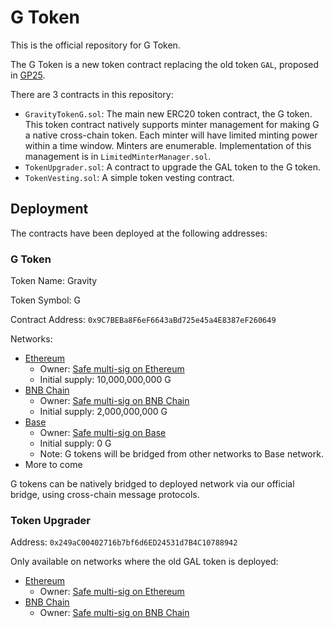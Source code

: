 # G Token

This is the official repository for G Token.

The G Token is a new token contract replacing the old token `GAL`, proposed in
[GP25](https://dao.galxe.com/#/proposal/0x8d3f386c3b0cb9fa170d4231c65f18bd45ea1402b90a70116e1101c22e62ed01).

There are 3 contracts in this repository:

- `GravityTokenG.sol`: The main new ERC20 token contract, the G token. This token contract natively supports minter
  management for making G a native cross-chain token. Each minter will have limited minting power within a time window.
  Minters are enumerable. Implementation of this management is in `LimitedMinterManager.sol`.
- `TokenUpgrader.sol`: A contract to upgrade the GAL token to the G token.
- `TokenVesting.sol`: A simple token vesting contract.

## Deployment

The contracts have been deployed at the following addresses:

### G Token

Token Name: Gravity

Token Symbol: G

Contract Address: `0x9C7BEBa8F6eF6643aBd725e45a4E8387eF260649`

Networks:

- [Ethereum](https://etherscan.io/token/0x9C7BEBa8F6eF6643aBd725e45a4E8387eF260649)
  - Owner: [Safe multi-sig on Ethereum](https://etherscan.io/address/0xbD6e434dB90FD8AD4E28d85C133AD34cA6fbfB6D)
  - Initial supply: 10,000,000,000 G
- [BNB Chain](https://etherscan.io/token/0x9C7BEBa8F6eF6643aBd725e45a4E8387eF260649)
  - Owner: [Safe multi-sig on BNB Chain](https://bscscan.com/address/0xBB86C74ecCA362D007293EE8A2E24E9De0B9E558)
  - Initial supply: 2,000,000,000 G
- [Base](https://etherscan.io/token/0x9C7BEBa8F6eF6643aBd725e45a4E8387eF260649)
  - Owner: [Safe multi-sig on Base](https://basescan.org/address/0x08bDCC846D80d81eF6e058bB64228Ec58CA6726a)
  - Initial supply: 0 G
  - Note: G tokens will be bridged from other networks to Base network.
- More to come

G tokens can be natively bridged to deployed network via our official bridge, using cross-chain message protocols.

### Token Upgrader

Address: `0x249aC00402716b7bf6d6ED24531d7B4C10788942`

Only available on networks where the old GAL token is deployed:

- [Ethereum](https://etherscan.io/address/0x249aC00402716b7bf6d6ED24531d7B4C10788942#code)
  - Owner: [Safe multi-sig on Ethereum](https://etherscan.io/address/0xbD6e434dB90FD8AD4E28d85C133AD34cA6fbfB6D)
- [BNB Chain](https://bscscan.com/address/0x249aC00402716b7bf6d6ED24531d7B4C10788942#code)
  - Owner: [Safe multi-sig on BNB Chain](https://bscscan.com/address/0xBB86C74ecCA362D007293EE8A2E24E9De0B9E558)
